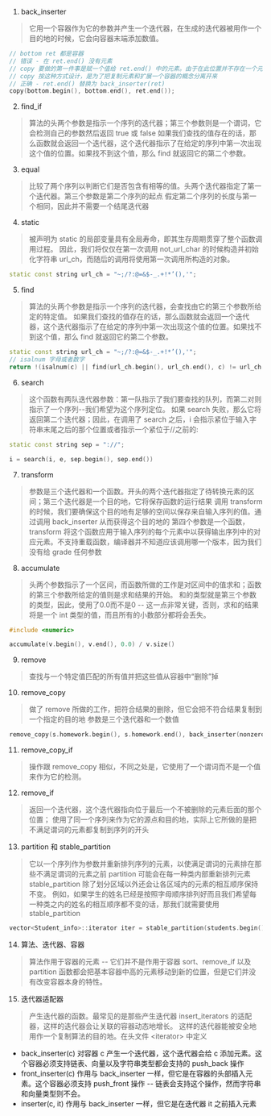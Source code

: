 1. back_inserter

> 它用一个容器作为它的参数并产生一个迭代器，在生成的迭代器被用作一个目的地的时候，它会向容器末端添加数值。

```cpp
// bottom ret 都是容器
// 错误 - 在 ret.end() 没有元素
// copy 要做的第一件事是赋一个值给 ret.end() 中的元素。由于在此位置并不存在一个元素，系统环境将做些什么全凭我们的猜测了
// copy 按这种方式设计，是为了把复制元素和扩展一个容器的概念分离开来
// 正确 - ret.end() 替换为 back_inserter(ret)
copy(bottom.begin(), bottom.end(), ret.end());
```

2. find_if

> 算法的头两个参数是指示一个序列的迭代器；第三个参数则是一个谓词，它会检测自己的参数然后返回 true 或 false
> 如果我们查找的值存在的话，那么函数就会返回一个迭代器，这个迭代器指示了在给定的序列中第一次出现这个值的位置。如果找不到这个值，那么 find 就返回它的第二个参数。

3. equal

> 比较了两个序列以判断它们是否包含有相等的值。头两个迭代器指定了第一个迭代器。第三个参数是第二个序列的起点
> 假定第二个序列的长度与第一个相同，因此并不需要一个结尾迭代器

4. static

> 被声明为 static 的局部变量具有全局寿命，即其生存周期贯穿了整个函数调用过程。
> 因此，我们将仅仅在第一次调用 not_url_char 的时候构造并初始化字符串 url_ch，而随后的调用将使用第一次调用所构造的对象。

```cpp
static const string url_ch = "~;/?:@=&$-_.+!*’(),'";
```

5. find

> 算法的头两个参数是指示一个序列的迭代器，会查找由它的第三个参数所给定的特定值。
> 如果我们查找的值存在的话，那么函数就会返回一个迭代器，这个迭代器指示了在给定的序列中第一次出现这个值的位置。如果找不到这个值，那么 find 就返回它的第二个参数。

```cpp
static const string url_ch = "~;/?:@=&$-_.+!*’(),'";
// isalnum 字母或者数字
return !(isalnum(c) || find(url_ch.begin(), url_ch.end(), c) != url_ch.end());
```

6. search 
   
> 这个函数有两队迭代器参数：第一队指示了我们要查找的队列，而第二对则指示了一个序列--我们希望为这个序列定位。
> 如果 search 失败，那么它将返回第二个迭代器；因此，在调用了 search 之后，i 会指示紧位于输入字符串末尾之后的那个位置或者指示一个紧位于//之前的:

```cpp
static const string sep = "://";

i = search(i, e, sep.begin(), sep.end())
```

7. transform

> 参数是三个迭代器和一个函数。开头的两个迭代器指定了待转换元素的区间；第三个迭代器是一个目的地，它将保存函数的运行结果
> 调用 transform 的时候，我们要确保这个目的地有足够的空间以保存来自输入序列的值。通过调用 back_inserter 从而获得这个目的地的
> 第四个参数是一个函数，transform 将这个函数应用于输入序列的每个元素中以获得输出序列中的对应元素。不支持重载函数，编译器并不知道应该调用哪一个版本，因为我们没有给 grade 任何参数

8. accumulate

> 头两个参数指示了一个区间，而函数所做的工作是对区间中的值求和；函数的第三个参数所给定的值则是求和结果的开始。
> 和的类型就是第三个参数的类型，因此，使用了0.0而不是0 -- 这一点非常关键，否则，求和的结果将是一个 int 类型的值，而且所有的小数部分都将会丢失。

```cpp
#include <numeric>

accumulate(v.begin(), v.end(), 0.0) / v.size()
```

9. remove

> 查找与一个特定值匹配的所有值并把这些值从容器中“删除”掉


10. remove_copy

> 做了 remove 所做的工作，把符合结果的删除，但它会把不符合结果复制到一个指定的目的地
> 参数是三个迭代器和一个数值

```cpp
remove_copy(s.homework.begin(), s.homework.end(), back_inserter(nonzero), 0);
```

11. remove_copy_if

> 操作跟 remove_copy 相似，不同之处是，它使用了一个谓词而不是一个值来作为它的检测。

12. remove_if

> 返回一个迭代器，这个迭代器指向位于最后一个不被删除的元素后面的那个位置；
> 使用了同一个序列来作为它的源点和目的地，实际上它所做的是把不满足谓词的元素都复制到序列的开头

13. partition 和 stable_partition

> 它以一个序列作为参数并重新排列序列的元素，以使满足谓词的元素排在那些不满足谓词的元素之前
> partition 可能会在每一种类内部重新排列元素
> stable_partition 除了划分区域以外还会让各区域内的元素的相互顺序保持不变。
> 例如，如果学生的姓名已经是按照字母顺序排列好而且我们希望每一种类之内的姓名的相互顺序都不变的话，那我们就需要使用 stable_partition

```cpp
vector<Student_info>::iterator iter = stable_partition(students.begin(), students.end(), pgrade);
```

14. 算法、迭代器、容器

> 算法作用于容器的元素 -- 它们并不是作用于容器
> sort、remove_if 以及 partition 函数都会把基本容器中高的元素移动到新的位置，但是它们并没有改变容器本身的特性。 

15. 迭代器适配器

> 产生迭代器的函数。最常见的是那些产生迭代器 insert_iterators 的适配器，这样的迭代器会让关联的容器动态地增长。
> 这样的迭代器能被安全地用作一个复制算法的目的地。在头文件 \<iterator> 中定义

- back_inserter(c)  对容器 c 产生一个迭代器，这个迭代器会给 c 添加元素。这个容器必须支持链表、向量以及字符串类型都会支持的 push_back 操作
- front_inserter(c) 作用与 back_inserter 一样，但它是在容器的头部插入元素。这个容器必须支持 push_front 操作 -- 链表会支持这个操作，然而字符串和向量类型则不会。
- inserter(c, it)  作用与 back_inserter 一样，但它是在迭代器 it 之前插入元素